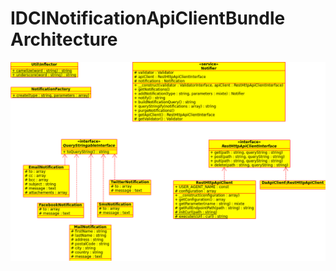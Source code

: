 IDCINotificationApiClientBundle Architecture
============================================

![UML Class Diagram](class_diagram.png)
